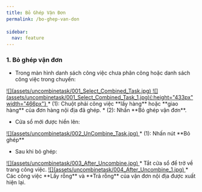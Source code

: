 ```yaml
---
title: Bỏ Ghép Vận Đơn
permalink: /bo-ghep-van-don

sidebar:
  nav: feature
---
```



### **1. Bỏ ghép vận đơn**
* Trong màn hình danh sách công việc chưa phân công hoặc danh sách công việc trong chuyến:

<a href='assets/uncombinetask/001_Select_Combined_Task.jpg'>
     ![](assets/uncombinetask/001_Select_Combined_Task.jpg)
</a>
<a href='assets/uncombinetask/001_Select_Combined_Task_1.jpg'>
     ![](assets/uncombinetask/001_Select_Combined_Task_1.jpg){:height="433px" width="466px"}
</a>     
     * (1): Chuột phải công việc **lấy hàng** hoặc **giao hàng** của đơn hàng nội địa đã ghép.
     * (2): Nhấn **Bỏ ghép vận đơn**.

* Cửa sổ mới được hiển lên:

<a href='assets/uncombinetask/002_UnCombine_Task.jpg'>
     ![](assets/uncombinetask/002_UnCombine_Task.jpg)
</a>
     * (1): Nhấn nút **Bỏ ghép**

* Sau khi bỏ ghép:

<a href='assets/uncombinetask/003_After_Uncombine.jpg'>
     ![](assets/uncombinetask/003_After_Uncombine.jpg)
</a>
     * Tắt cửa sổ để trở về trang công việc.

<a href='assets/uncombinetask/004_After_Uncombine_1.jpg'>
     ![](assets/uncombinetask/004_After_Uncombine_1.jpg)
</a>
     * Các công việc **Lấy rỗng** và **Trả rỗng** của vận đơn nội địa được xuất hiện lại.
